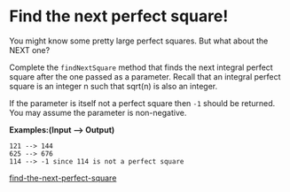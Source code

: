# Find the next perfect square!

You might know some pretty large perfect squares. But what about the NEXT one?

Complete the `findNextSquare` method that finds the next integral perfect square after the one passed as a parameter. Recall that an integral perfect square is an integer n such that sqrt(n) is also an integer.  

If the parameter is itself not a perfect square then `-1` should be returned. You may assume the parameter is non-negative.

**Examples:(Input --> Output)**

```
121 --> 144
625 --> 676
114 --> -1 since 114 is not a perfect square
```



[find-the-next-perfect-square](https://www.codewars.com/kata/56269eb78ad2e4ced1000013)